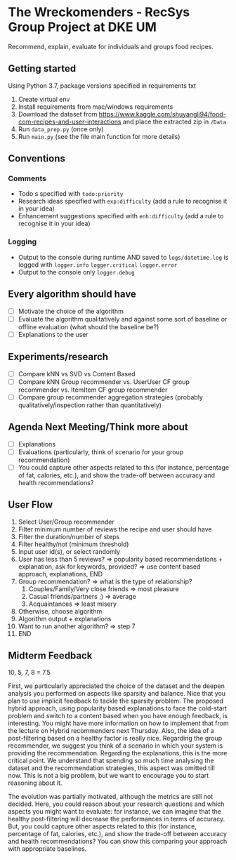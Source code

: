 # The Wreckomenders - RecSys Group Project at DKE UM
Recommend, explain, evaluate for individuals and groups food recipes.

## Getting started
Using Python 3.7, package versions specified in requirements txt    
1. Create virtual env
2. Install requirements from mac/windows requirements
3. Download the dataset from https://www.kaggle.com/shuyangli94/food-com-recipes-and-user-interactions and place the extracted zip in `/Data`
4. Run `data_prep.py` (once only)
5. Run `main.py` (see the file main function for more details)

## Conventions
### Comments
- Todo s specified with `todo:priority`
- Research ideas specified with `exp:difficulty` (add a rule to recognise it in your idea)
- Enhancement suggestions specified with `enh:difficulty` (add a rule to recognise it in your idea)
### Logging
- Output to the console during runtime AND saved to `logs/datetime.log` is logged with `logger.info` `logger.critical` `logger.error`
- Output to the console only `logger.debug`

## Every algorithm should have
- [ ]  Motivate the choice of the algorithm
- [ ]  Evaluate the algorithm qualitatively and against some sort of baseline or offline evaluation (what should the baseline be?)
- [ ]  Explanations to the user

## Experiments/research
- [ ]  Compare kNN vs SVD vs Content Based
- [ ]  Compare kNN Group recommender vs. UserUser CF group recommender vs. ItemItem CF group recommender
- [ ]  Compare group recommender aggregation strategies (probably qualitatively/inspection rather than quantitatively)

## Agenda Next Meeting/Think more about
- [ ]  Explanations
- [ ]  Evaluations (particularly, think of scenario for your group recommendation)
- [ ]  You could capture other aspects related to this (for instance, percentage of fat, calories, etc.), and show the trade-off between accuracy and health recommendations?

## User Flow
1. Select User/Group recommender
2. Filter minimum number of reviews the recipe and user should have
3. Filter the duration/number of steps
4. Filter healthy/not (minimum threshold)
5. Input user id(s), or select randomly
6. User has less than 5 reviews? ⇒ popularity based recommendations + explanation, ask for keywords, provided? ⇒ use content based approach, explanations, END
7. Group recommendation? ⇒ what is the type of relationship?
    1. Couples/Family/Very close friends ⇒ most pleasure
    2. Casual friends/partners ;) ⇒ average
    3. Acquaintances ⇒ least misery
8. Otherwise, choose algorithm
9. Algorithm output + explanations
10. Want to run another algorithm? ⇒ step 7
11. END

## Midterm Feedback

10, 5, 7, 8 = 7.5

First, we particularly appreciated the choice of the dataset and the deepen analysis you performed on aspects like sparsity and balance. Nice that you plan to use implicit feedback to tackle the sparsity problem. The proposed hybrid approach, using popularity based explanations to face the cold-start problem and switch to a content based when you have enough feedback, is interesting. You might have more information on how to implement that from the lecture on Hybrid recommenders next Thursday. Also, the idea of a post-filtering based on a healthy factor is really nice.
Regarding the group recommender, we suggest you think of a scenario in which your system is providing the recommendation. Regarding the explanations, this is the more critical point. We understand that spending so much time analysing the dataset and the recommendation strategies, this aspect was omitted till now. This is not a big problem, but we want to encourage you to start reasoning about it.

The evolution was partially motivated, although the metrics are still not decided. Here, you could reason about your research questions and which aspects you might want to evaluate: for instance, we can imagine that the healthy post-filtering will decrease the performances in terms of accuracy. But, you could capture other aspects related to this (for instance, percentage of fat, calories, etc.), and show the trade-off between accuracy and health recommendations? You can show this comparing your approach with appropriate baselines.

